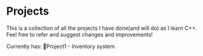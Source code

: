 # Projects
This is a collection of all the projects I have done(and will do) as I learn C++. Feel free to refer and suggest changes and improvements!

Currently has:
🌟Project1 - Inventory system
